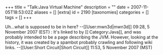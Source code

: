 +++
title = "Talk:Java Virtual Machine"
description = ""
date = 2007-11-05T18:53:02Z
aliases = []
[extra]
id = 2190
[taxonomies]
categories = []
tags = []
+++

Uh...what is supposed to be in here? --[[User:mwn3d|mwn3d]] 09:28, 5 November 2007 (EST)
: It's linked to by [[:Category:Java]], and was probably intended to be a page describing the JVM.  However, looking at the history, it was created by a spambot probably crawling and following wiki links. --[[User:Short Circuit|Short Circuit]] 11:53, 5 November 2007 (MST)
